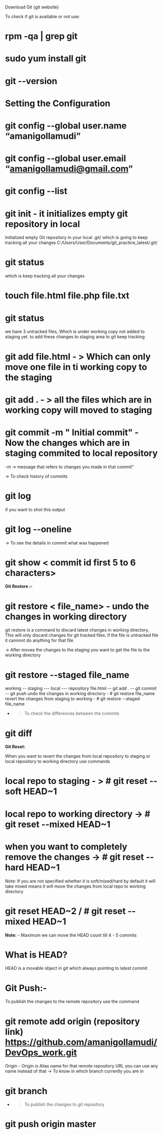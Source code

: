Download Git {git website}

To check if git is available or not use:
# rpm -qa | grep git
# sudo yum install git
# git --version

Setting the Configuration
=======================

# git config --global user.name “amanigollamudi”
# git config --global user.email “amanigollamudi@gmail.com”
# git config --list
# git init - it initializes empty git repository in local
Initialized empty Git repository in your local .git/ which is going to keep tracking all your changes
C:/Users/User/Documents/git_practice_latest/.git/
# git status

which is keep tracking all your changes
# touch file.html  file.php  file.txt

# git status
we have 3 untracked files, Which is under working copy not added to staging yet. 
to add these changes to staging area to git keep tracking
# git add file.html  - > Which can only move one file in ti working copy to the staging
# git add . - > all the files which are in working copy will moved to staging

# git commit -m " Initial commit" - Now the changes which are in staging commited to local repository
-m -> message that refers to changes you made in that commit"

-> To check history of commits
# git log

if you want to shot this output
# git log --oneline

-> To see the details in commit what was happened
# git show < commit id first 5 to 6 characters>

**Git Restore :-**

# git restore < file_name>  - undo the changes in working directory
git restore is a command to discard latest changes in working directory, This will only discard changes for git tracked files. if the file is untracked file it cannnot do anything for that file

-> After moves the changes to the staging you want to get the file to the working directory
# git restore --staged file_name
working   --   staging   ---  local  --- repository
file.html  --   git add .  --  git commit  -- git push 
undo the changes in working directory - # git restore file_name
revert the changes from staging to working - # git restore  --staged file_name

- > To check the differences between the commits
# git diff <commit id1> <commit id2>

**Git Reset:**

When you want to revert the changes from local repository to staging or local repository to working directory use commands
# local repo to staging   - > # git reset --soft HEAD~1
# local repo to working directory  -> # git reset --mixed HEAD~1
# when you want to completely remove the changes -> # git reset --hard HEAD~1
Note: If you are not specified whether it is soft/mixed/hard by default it will take mixed means it will move the changes from local repo to working directory
# git reset HEAD~2 / # git reset --mixed HEAD~1
**Note:** - Maximum we can move the HEAD count till 4 - 5 commits

# What is HEAD?
HEAD is a movable object in git which always pointing to latest commit

# Git Push:-
To publish the changes to the remote repository use the command
# git remote add origin (repository link) https://github.com/amanigollamudi/DevOps_work.git

Origin - Origin is Alias name for that remote repository URL you can use any name instead of that
-> To know in which branch currently you are in
# git branch
- > To publish the changes to git repository
# git push origin master

